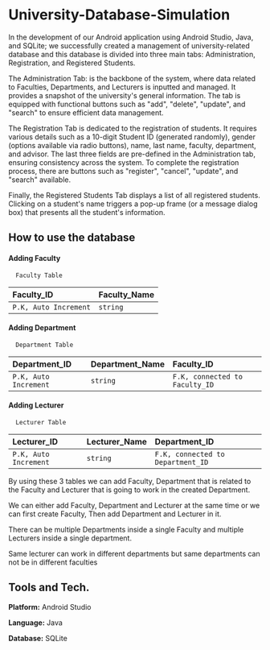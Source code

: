 
# University-Database-Simulation

In the development of our Android application using Android Studio, Java, and SQLite; we successfully created a management of university-related database and this database is divided into three main tabs: Administration, Registration, and Registered Students.

The Administration Tab: is the backbone of the system, where data related to Faculties, Departments, and Lecturers is inputted and managed. It provides a snapshot of the university's general information. The tab is equipped with functional buttons such as "add", "delete", "update", and "search" to ensure efficient data management.

The Registration Tab is dedicated to the registration of students. It requires various details such as a 10-digit Student ID (generated randomly), gender (options available via radio buttons), name, last name, faculty, department, and advisor. The last three fields are pre-defined in the Administration tab, ensuring consistency across the system. To complete the registration process, there are buttons such as "register", "cancel", "update", and "search" available.

Finally, the Registered Students Tab displays a list of all registered students. Clicking on a student's name triggers a pop-up frame (or a message dialog box) that presents all the student's information.





## How to use the database

#### Adding Faculty

```
  Faculty Table
```

| Faculty_ID | Faculty_Name 
| :-------- | :------- | 
| `P.K, Auto Increment` | `string` |

#### Adding Department

```
  Department Table
```

| Department_ID | Department_Name | Faculty_ID |
| :-------- | :------- | :------- | 
| `P.K, Auto Increment` | `string` | `F.K, connected to Faculty_ID` |

#### Adding Lecturer

```
  Lecturer Table
```

| Lecturer_ID | Lecturer_Name | Department_ID |
| :-------- | :------- | :------- | 
| `P.K, Auto Increment` | `string` | `F.K, connected to Department_ID` |

By using these 3 tables we can add Faculty, Department that is related to the Faculty and Lecturer that is going to work in the created Department.

We can either add Faculty, Department and Lecturer at the same time or we can first create Faculty, Then add Department and Lecturer in it.

There can be multiple Departments inside a single Faculty and multiple Lecturers inside a single department.

Same lecturer can work in different departments but same departments can not be in different faculties

## Tools and Tech.

**Platform:** Android Studio

**Language:** Java

**Database:** SQLite
  
